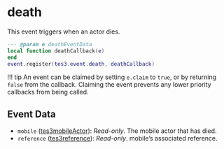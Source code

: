 # death

This event triggers when an actor dies.

```lua
--- @param e deathEventData
local function deathCallback(e)
end
event.register(tes3.event.death, deathCallback)
```

!!! tip
	An event can be claimed by setting `e.claim` to `true`, or by returning `false` from the callback. Claiming the event prevents any lower priority callbacks from being called.

## Event Data

* `mobile` ([tes3mobileActor](../../types/tes3mobileActor)): *Read-only*. The mobile actor that has died.
* `reference` ([tes3reference](../../types/tes3reference)): *Read-only*. mobile’s associated reference.


